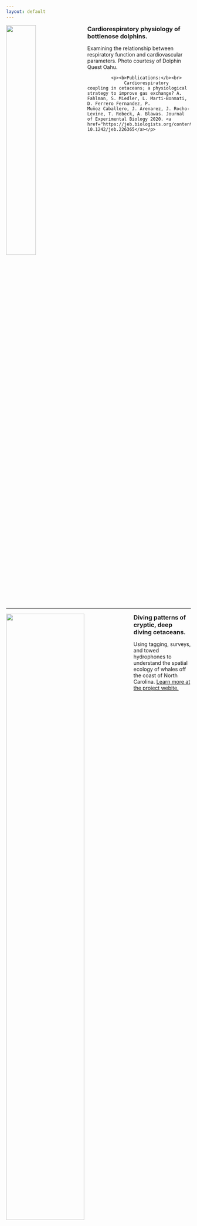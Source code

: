 ```yaml
---
layout: default
---
```




<div>
            <img style="margin-right:20px; margin-bottom:10px;" width="40%" height="40%" src="https://drive.google.com/uc?id=1ZXkyxm_hO5OUXeOAGAdH1WqiV-YscGve" align="left">
            <h3 style="Margin:0; font:16px/1.25 text-align:justify;">
                Cardiorespiratory physiology of bottlenose dolphins.</h3> <p>Examining the relationship between respiratory function and cardiovascular parameters. Photo courtesy of Dolphin Quest Oahu.</p>
                
             <p><b>Publications:</b><br>
                  Cardiorespiratory coupling in cetaceans; a physiological strategy to improve gas exchange? A. Fahlman, S. Miedler, L. Marti-Bonmati, D. Ferrero Fernandez, P.                     Muñoz Caballero, J. Arenarez, J. Rocho-Levine, T. Robeck, A. Blawas. Journal of Experimental Biology 2020. <a href="https://jeb.biologists.org/content/early/2020/07/16/jeb.226365">doi: 10.1242/jeb.226365</a></p>
</div>

<BR clear="left">

***

<div>
            <img style="margin-right:20px; margin-bottom:10px;" width="65%" height="65%" src="https://drive.google.com/uc?id=1901xrWzHZu3zPPZzHnmq8ODR5PjPg6gf" align="left">
            <h3 style="Margin:0; font:16px/1.25 text-align:justify;">
               Diving patterns of cryptic, deep diving cetaceans.</h3> <p>Using tagging, surveys, and towed hydrophones to understand the spatial ecology of whales off the coast of North Carolina. <a href="https://sites.duke.edu/oceansmart/">Learn more at the project webite.</a>
            </p>
</div>







